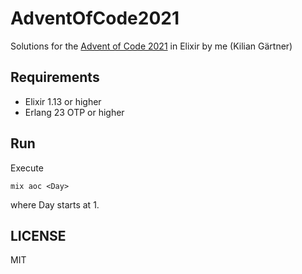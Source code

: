 # AdventOfCode2021

Solutions for the [Advent of Code 2021](https://adventofcode.com/2021/) in Elixir by me (Kilian Gärtner)

## Requirements

- Elixir 1.13 or higher
- Erlang 23 OTP or higher

## Run

Execute

    mix aoc <Day>

where Day starts at 1.

## LICENSE

MIT
